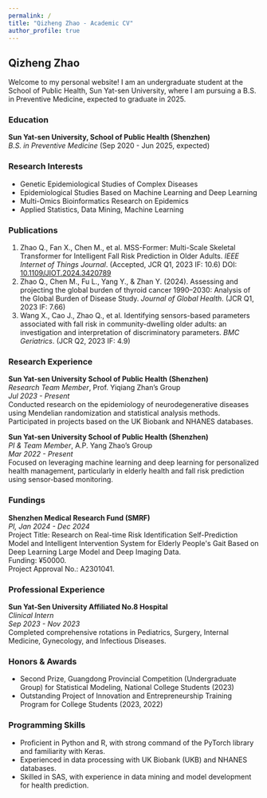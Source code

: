 ```yaml
---
permalink: /
title: "Qizheng Zhao - Academic CV"
author_profile: true
---
```


## Qizheng Zhao

Welcome to my personal website! I am an undergraduate student at the School of Public Health, Sun Yat-sen University, where I am pursuing a B.S. in Preventive Medicine, expected to graduate in 2025.

### Education
**Sun Yat-sen University, School of Public Health (Shenzhen)**  
*B.S. in Preventive Medicine* (Sep 2020 - Jun 2025, expected)

### Research Interests
- Genetic Epidemiological Studies of Complex Diseases
- Epidemiological Studies Based on Machine Learning and Deep Learning
- Multi-Omics Bioinformatics Research on Epidemics
- Applied Statistics, Data Mining, Machine Learning

### Publications
1. Zhao Q., Fan X., Chen M., et al. MSS-Former: Multi-Scale Skeletal Transformer for Intelligent Fall Risk Prediction in Older Adults. *IEEE Internet of Things Journal*. (Accepted, JCR Q1, 2023 IF: 10.6) DOI: [10.1109/JIOT.2024.3420789](https://doi.org/10.1109/JIOT.2024.3420789)
2. Zhao Q., Chen M., Fu L., Yang Y., & Zhan Y. (2024). Assessing and projecting the global burden of thyroid cancer 1990–2030: Analysis of the Global Burden of Disease Study. *Journal of Global Health*. (JCR Q1, 2023 IF: 7.66)
3. Wang X., Cao J., Zhao Q., et al. Identifying sensors-based parameters associated with fall risk in community-dwelling older adults: an investigation and interpretation of discriminatory parameters. *BMC Geriatrics*. (JCR Q2, 2023 IF: 4.9)

### Research Experience
**Sun Yat-sen University School of Public Health (Shenzhen)**  
*Research Team Member*, Prof. Yiqiang Zhan’s Group  
*Jul 2023 - Present*  
Conducted research on the epidemiology of neurodegenerative diseases using Mendelian randomization and statistical analysis methods. Participated in projects based on the UK Biobank and NHANES databases.

**Sun Yat-sen University School of Public Health (Shenzhen)**  
*PI & Team Member*, A.P. Yang Zhao’s Group  
*Mar 2022 - Present*  
Focused on leveraging machine learning and deep learning for personalized health management, particularly in elderly health and fall risk prediction using sensor-based monitoring.

### Fundings
**Shenzhen Medical Research Fund (SMRF)**  
*PI, Jan 2024 - Dec 2024*  
Project Title: Research on Real-time Risk Identification Self-Prediction Model and Intelligent Intervention System for Elderly People's Gait Based on Deep Learning Large Model and Deep Imaging Data.  
Funding: ¥50000.  
Project Approval No.: A2301041.

### Professional Experience
**Sun Yat-Sen University Affiliated No.8 Hospital**  
*Clinical Intern*  
*Sep 2023 - Nov 2023*  
Completed comprehensive rotations in Pediatrics, Surgery, Internal Medicine, Gynecology, and Infectious Diseases.

### Honors & Awards
- Second Prize, Guangdong Provincial Competition (Undergraduate Group) for Statistical Modeling, National College Students (2023)
- Outstanding Project of Innovation and Entrepreneurship Training Program for College Students (2023, 2022)

### Programming Skills
- Proficient in Python and R, with strong command of the PyTorch library and familiarity with Keras.
- Experienced in data processing with UK Biobank (UKB) and NHANES databases.
- Skilled in SAS, with experience in data mining and model development for health prediction.
